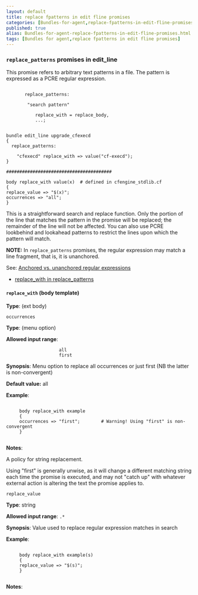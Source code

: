 ```yaml
---
layout: default
title: replace fpatterns in edit fline promises
categories: [Bundles-for-agent,replace-fpatterns-in-edit-fline-promises]
published: true
alias: Bundles-for-agent-replace-fpatterns-in-edit-fline-promises.html
tags: [Bundles for agent,replace fpatterns in edit fline promises]
---
```


### `replace_patterns` promises in edit\_line

  

This promise refers to arbitrary text patterns in a file. The pattern is
expressed as a PCRE regular expression.

```cf3
     
       replace_patterns:
     
        "search pattern"
     
           replace_with = replace_body,
           ...;
     
```

  

```cf3
bundle edit_line upgrade_cfexecd
{
  replace_patterns:

    "cfexecd" replace_with => value("cf-execd");
}

########################################

body replace_with value(x)  # defined in cfengine_stdlib.cf
{
replace_value => "$(x)";
occurrences => "all";
}
```

  

This is a straightforward search and replace function. Only the portion
of the line that matches the pattern in the promise will be replaced;
the remainder of the line will not be affected. You can also use PCRE
lookbehind and lookahead patterns to restrict the lines upon which the
pattern will match.

**NOTE:** In `replace_patterns` promises, the regular expression may
match a line fragment, that is, it is unanchored.

See: [Anchored vs. unanchored regular
expressions](#Anchored-vs_002e-unanchored-regular-expressions)

-   [replace\_with in
    replace\_patterns](#replace_005fwith-in-replace_005fpatterns)

#### `replace_with` (body template)

**Type**: (ext body)

`occurrences`

**Type**: (menu option)

**Allowed input range**:   

```cf3
                    all
                    first
```

**Synopsis**: Menu option to replace all occurrences or just first (NB
the latter is non-convergent)

**Default value:** all

**Example**:  
   

```cf3
     
     body replace_with example
     {
     occurrences => "first";        # Warning! Using "first" is non-convergent
     }
     
```

**Notes**:  
   

A policy for string replacement.

Using "first" is generally unwise, as it will change a different
matching string each time the promise is executed, and may not "catch
up" with whatever external action is altering the text the promise
applies to.   

`replace_value`

**Type**: string

**Allowed input range**: `.*`

**Synopsis**: Value used to replace regular expression matches in search

**Example**:  
   

```cf3
     
     body replace_with example(s)
     {
     replace_value => "$(s)";
     }
     
```

**Notes**:  
   

